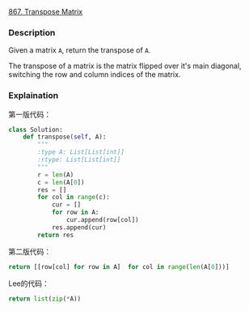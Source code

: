 [867. Transpose Matrix](https://leetcode.com/problems/transpose-matrix/)  

### Description  

Given a matrix `A`, return the transpose of `A`.

The transpose of a matrix is the matrix flipped over it's main diagonal, switching the row and column indices of the matrix.  

### Explaination

第一版代码：  

```python
class Solution:
    def transpose(self, A):
        """
        :type A: List[List[int]]
        :rtype: List[List[int]]
        """
        r = len(A)
        c = len(A[0])
        res = []
        for col in range(c):
            cur = []
            for row in A:
                cur.append(row[col])
            res.append(cur)
        return res
```



第二版代码：  

```python
return [[row[col] for row in A]  for col in range(len(A[0]))]
```



Lee的代码：  

```python
return list(zip(*A))
```

